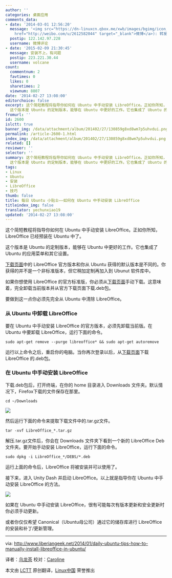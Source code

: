 ```yaml
---
author: ''
categories: 桌面应用
comments_data:
- date: '2014-03-01 12:56:20'
  message: '<img src="https://dn-linuxcn.qbox.me/xwb/images/bgimg/icon_logo.png" />一条小船去远方(<a
    href="http://weibo.com/u/2612582044" target="_blank">微博</a>): 转发微博'
  postip: 122.142.97.228
  username: 微博评论
- date: '2015-02-09 21:30:45'
  message: 安装不上，有问题
  postip: 223.221.30.44
  username: volcane
count:
  commentnum: 2
  favtimes: 0
  likes: 0
  sharetimes: 2
  viewnum: 8807
date: '2014-02-27 13:08:00'
editorchoice: false
excerpt: 这个简短教程将指导你如何在 Ubuntu 中手动安装 LibreOffice。正如你所知，LibreOffice 已经预装在 Ubuntu 中了。
  这个版本是 Ubuntu 的定制版本，能够在 Ubuntu 中更好的工作。它也集成了 Ubuntu 的应用菜单和其它 ...
fromurl: ''
id: 2600
islctt: true
banner_img: /data/attachment/album/201402/27/130859g8xd8wm7p5uhvdui.png
permalink: /article-2600-1.html
index_img: /data/attachment/album/201402/27/130859g8xd8wm7p5uhvdui.png.thumb.jpg
related: []
reviewer: ''
selector: ''
summary: 这个简短教程将指导你如何在 Ubuntu 中手动安装 LibreOffice。正如你所知，LibreOffice 已经预装在 Ubuntu 中了。
  这个版本是 Ubuntu 的定制版本，能够在 Ubuntu 中更好的工作。它也集成了 Ubuntu 的应用菜单和其它 ...
tags:
- Linux
- Ubuntu
- 安装
- LibreOffice
- 技巧
thumb: false
title: 每日 Ubuntu 小贴士——如何在 Ubuntu 中手动安装 LibreOffice
titleindex_img: false
translator: yechunxiao19
updated: '2014-02-27 13:08:00'
---
```


这个简短教程将指导你如何在 Ubuntu 中手动安装 LibreOffice。正如你所知，LibreOffice 已经预装在 Ubuntu 中了。


这个版本是 Ubuntu 的定制版本，能够在 Ubuntu 中更好的工作。它也集成了 Ubuntu 的应用菜单和其它设置。


[下载页面](http://www.libreoffice.org/download/)中的 LibreOffice 官方版本和你从 Ubuntu 获得的默认版本是不同的。你获得的并不是一个非标准版本，但它稍加定制再加入到 Ubunut 软件库中。


如果你想使用 LibreOffice 的官方标准版，你必须从[下载页面](http://www.libreoffice.org/download/)手动下载。这意味着，完全卸载当前版本并从官方下载页面下载.deb包。


要做到这一点你必须先完全从 Ubuntu 中清除 LibreOffice。


### 从 Ubuntu 中卸载 LibreOffice


要在 Ubuntu 中手动安装 LibreOffice 的官方版本，必须先卸载当前版。在 Ubuntu 中要卸载 LibreOffice，运行下面的命令。



```
sudo apt-get remove --purge libreoffice* && sudo apt-get autoremove

```

运行以上命令之后，重启你的电脑。当你再次登录以后，从[下载页面](http://www.libreoffice.org/download/)下载 LibreOffice 的.deb包。


### 在 Ubuntu 中手动安装 LibreOffice


下载.deb包后，打开终端，在你的 home 目录进入 Downloads 文件夹。默认情况下，Firefox下载的文件保存在那里。



```
cd ~/Downloads

```

![](/data/attachment/album/201402/27/130859g8xd8wm7p5uhvdui.png)


然后运行下面的命令来提取下载文件中的.tar.gz文件。



```
tar -xvf LibreOffice_*.tar.gz

```

解压.tar.gz文件后，你会在 Downloads 文件夹下看到一个新的 LibreOffice Deb 文件夹。要开始手动安装 LibreOffice，运行下面的命令。



```
sudo dpkg -i LibreOffice_*/DEBS/*.deb

```

运行上面的命令后，LibreOffice 将被安装并可以使用了。


接下来，进入 Unity Dash 并启动 LibreOffice。以上就是指导你在 Ubuntu 中手动安装 LibreOffice 的方法。


![](/data/attachment/album/201402/27/130900g2e80n8i4850e8r2.png)


如果在 Ubuntu 中手动安装 LibreOffice，很有可能每次有版本更新和安全更新时你必须手动更新。


或者你仅仅希望 Canonical（Ubuntu母公司）通过它的储存库进行 LibreOffice 的安装和补丁/更新管理。




---


via: <http://www.liberiangeek.net/2014/01/daily-ubuntu-tips-how-to-manually-install-libreoffice-in-ubuntu/>


译者：[乌龙茶](https://github.com/yechunxiao19) 校对：[Caroline](https://github.com/carolinewuyan)


本文由 [LCTT](https://github.com/LCTT/TranslateProject) 原创翻译，[Linux中国](http://linux.cn/) 荣誉推出
